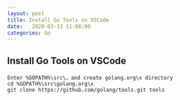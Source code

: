 ```yaml
---
layout: post
title: Install Go Tools on VSCode
date:   2020-03-13 11:06:00
categories: Go
---
```


## Install Go Tools on VSCode

```
Enter %GOPATH%\src\，and create golang.org\x directory
cd %GOPATH%\src\golang.org\x
git clone https://github.com/golang/tools.git tools
```

